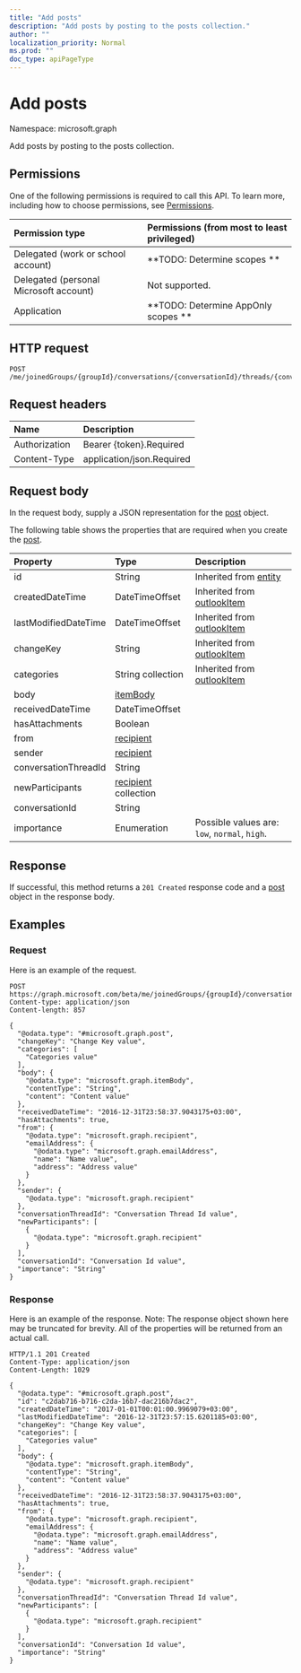 ```yaml
---
title: "Add posts"
description: "Add posts by posting to the posts collection."
author: ""
localization_priority: Normal
ms.prod: ""
doc_type: apiPageType
---
```


# Add posts

Namespace: microsoft.graph

Add posts by posting to the posts collection.

## Permissions
One of the following permissions is required to call this API. To learn more, including how to choose permissions, see [Permissions](/concepts/permissions-reference.md).

|Permission type|Permissions (from most to least privileged)|
|:---|:---|
|Delegated (work or school account)|**TODO: Determine scopes **|
|Delegated (personal Microsoft account)|Not supported.|
|Application|**TODO: Determine AppOnly scopes **|

## HTTP request
<!-- {
  "blockType": "ignored"
}
-->
``` http
POST /me/joinedGroups/{groupId}/conversations/{conversationId}/threads/{conversationThreadId}/posts/$ref
```

## Request headers
|Name|Description|
|:---|:---|
|Authorization|Bearer {token}.Required|
|Content-Type|application/json.Required|

## Request body
In the request body, supply a JSON representation for the [post](../resources/post.md) object.

The following table shows the properties that are required when you create the [post](../resources/post.md).

|Property|Type|Description|
|:---|:---|:---|
|id|String| Inherited from [entity](../resources/entity.md)|
|createdDateTime|DateTimeOffset| Inherited from [outlookItem](../resources/outlookitem.md)|
|lastModifiedDateTime|DateTimeOffset| Inherited from [outlookItem](../resources/outlookitem.md)|
|changeKey|String| Inherited from [outlookItem](../resources/outlookitem.md)|
|categories|String collection| Inherited from [outlookItem](../resources/outlookitem.md)|
|body|[itemBody](../resources/itembody.md)||
|receivedDateTime|DateTimeOffset||
|hasAttachments|Boolean||
|from|[recipient](../resources/recipient.md)||
|sender|[recipient](../resources/recipient.md)||
|conversationThreadId|String||
|newParticipants|[recipient](../resources/recipient.md) collection||
|conversationId|String||
|importance|Enumeration| Possible values are: `low`, `normal`, `high`.|



## Response
If successful, this method returns a `201 Created` response code and a [post](../resources/post.md) object in the response body.

## Examples

### Request
Here is an example of the request.
<!-- {
  "blockType": "request",
  "name": "create_post_from_"
}
-->
``` http
POST https://graph.microsoft.com/beta/me/joinedGroups/{groupId}/conversations/{conversationId}/threads/{conversationThreadId}/posts
Content-type: application/json
Content-length: 857

{
  "@odata.type": "#microsoft.graph.post",
  "changeKey": "Change Key value",
  "categories": [
    "Categories value"
  ],
  "body": {
    "@odata.type": "microsoft.graph.itemBody",
    "contentType": "String",
    "content": "Content value"
  },
  "receivedDateTime": "2016-12-31T23:58:37.9043175+03:00",
  "hasAttachments": true,
  "from": {
    "@odata.type": "microsoft.graph.recipient",
    "emailAddress": {
      "@odata.type": "microsoft.graph.emailAddress",
      "name": "Name value",
      "address": "Address value"
    }
  },
  "sender": {
    "@odata.type": "microsoft.graph.recipient"
  },
  "conversationThreadId": "Conversation Thread Id value",
  "newParticipants": [
    {
      "@odata.type": "microsoft.graph.recipient"
    }
  ],
  "conversationId": "Conversation Id value",
  "importance": "String"
}
```

### Response
Here is an example of the response. Note: The response object shown here may be truncated for brevity. All of the properties will be returned from an actual call.
<!-- {
  "blockType": "response",
  "truncated": true,
  "@odata.type": "microsoft.graph.post"
}
-->
``` http
HTTP/1.1 201 Created
Content-Type: application/json
Content-Length: 1029

{
  "@odata.type": "#microsoft.graph.post",
  "id": "c2dab716-b716-c2da-16b7-dac216b7dac2",
  "createdDateTime": "2017-01-01T00:01:00.9969079+03:00",
  "lastModifiedDateTime": "2016-12-31T23:57:15.6201185+03:00",
  "changeKey": "Change Key value",
  "categories": [
    "Categories value"
  ],
  "body": {
    "@odata.type": "microsoft.graph.itemBody",
    "contentType": "String",
    "content": "Content value"
  },
  "receivedDateTime": "2016-12-31T23:58:37.9043175+03:00",
  "hasAttachments": true,
  "from": {
    "@odata.type": "microsoft.graph.recipient",
    "emailAddress": {
      "@odata.type": "microsoft.graph.emailAddress",
      "name": "Name value",
      "address": "Address value"
    }
  },
  "sender": {
    "@odata.type": "microsoft.graph.recipient"
  },
  "conversationThreadId": "Conversation Thread Id value",
  "newParticipants": [
    {
      "@odata.type": "microsoft.graph.recipient"
    }
  ],
  "conversationId": "Conversation Id value",
  "importance": "String"
}
```


